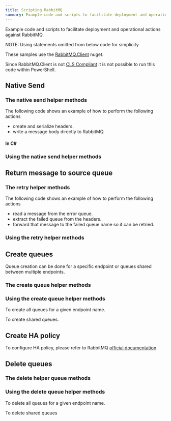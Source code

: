 ```yaml
---
title: Scripting RabbitMQ 
summary: Example code and scripts to facilitate deployment and operational actions against RabbitMQ.
---
```


Example code and scripts to facilitate deployment and operational actions against RabbitMQ.

NOTE: Using statements omitted from below code for simplicity

These samples use the [RabbitMQ.Client](http://www.nuget.org/packages/RabbitMQ.Client/) nuget. 

Since RabbitMQ.Client is not [CLS Compliant](https://msdn.microsoft.com/en-us/library/system.clscompliantattribute.aspx) it is not possible to run this code within PowerShell.


## Native Send


### The native send helper methods

The following code shows an example of how to perform the following actions

 * create and serialize headers.
 * write a message body directly to RabbitMQ.


#### In C&#35;

<!-- import rabbit-nativesend -->


### Using the native send helper methods

<!-- import rabbit-nativesend-usage -->


## Return message to source queue 


### The retry helper methods

The following code shows an example of how to perform the following actions

 * read a message from the error queue.
 * extract the failed queue from the headers.
 * forward that message to the failed queue name so it can be retried.

<!-- import rabbit-return-to-source-queue -->


### Using the retry helper methods 

<!-- import rabbit-return-to-source-queue-usage -->


## Create queues

Queue creation can be done for a specific endpoint or queues shared between multiple endpoints.


### The create queue helper methods

<!-- import rabbit-create-queues -->


### Using the create queue helper methods 

To create all queues for a given endpoint name.

<!-- import rabbit-create-queues-endpoint-usage -->

To create shared queues.

<!-- import rabbit-create-queues-shared-usage -->

## Create HA policy

To configure HA policy, please refer to RabbitMQ [official documentation](https://www.rabbitmq.com/ha.html)

## Delete queues


### The delete helper queue methods

<!-- import rabbit-delete-queues -->


### Using the delete queue helper methods

To delete all queues for a given endpoint name.

<!-- import rabbit-delete-queues-endpoint-usage -->

To delete shared queues

<!-- import rabbit-delete-queues-shared-usage -->
